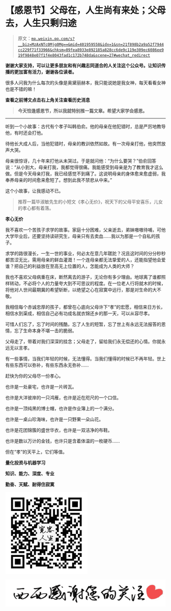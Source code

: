 # 【感恩节】父母在，人生尚有来处；父母去，人生只剩归途

> 原文：[`mp.weixin.qq.com/s?__biz=MzAxNTc0Mjg0Mg==&mid=401959558&idx=1&sn=21f898b2a9a52f7944cc229f71f33966&chksm=09fea8933e892185a828cc6de9c119e309ec6086ee919f9848e07f1f4e8043fad1c172b748da&scene=27#wechat_redirect`](http://mp.weixin.qq.com/s?__biz=MzAxNTc0Mjg0Mg==&mid=401959558&idx=1&sn=21f898b2a9a52f7944cc229f71f33966&chksm=09fea8933e892185a828cc6de9c119e309ec6086ee919f9848e07f1f4e8043fad1c172b748da&scene=27#wechat_redirect)

**谢谢大家支持，可以让更多朋友和有兴趣志同道合的人关注这个公众号。让知识传播的更加富有活力，谢谢各位读者。**

很多人问我为什么每次的头像是奥黛丽赫本，我只能说她是我女神，每天看看女神也是不错的嘛！

**查看之前博文点击右上角关注查看历史消息**

> **今天恰逢感恩节，所以我就特别推一篇文章。希望大家学会感恩。**

* * *

听到一个小故事：古代有个孝子叫韩伯俞。他的母亲在他犯错时，总是严厉地教导他，有时还会打他。

待他长大成人后，当他犯错时，母亲的教训依然如故。有一次母亲打他，他突然放声大哭。

母亲很惊讶，几十年来打他从未哭过。于是就问他：“为什么要哭？”伯俞回答说：“从小到大，母亲打我，我都觉得很痛。我能感受到母亲是为了教育我才这么做。但是今天母亲打我，我已经感觉不到痛了。这说明母亲的身体愈来愈虚弱，我奉养母亲的时间愈来愈短了。想到此我不禁悲从中来。”

这个小故事，让我感动不已。

> 推荐一篇毕淑敏先生的小短文《孝心无价》，祝天下的父母平安喜乐，儿女的孝心都有着落。

**孝心无价**

我不喜欢一个苦孩子求学的故事。家庭十分困难，父亲逝去，弟妹嗷嗷待哺，可他大学毕业后，还要坚持读研究生，母亲只有去卖血……我以为那是一个自私的孩子。

求学的路很漫长，一生一世的事业，何必太在意几年蹉跎？况且这时间的分分秒秒都苦涩无比，需用母亲的鲜血灌溉！一个连母亲都无法挚爱的人，还能指望他会爱谁？把自己的利益放在至高无上位置的人，怎能成为人类的大师？

我也不喜欢父母病重在床，断然离去的游子，无论你有多少理由。地球离了谁都照样转动，不必将个人的力量夸大到不可思议的程度。在一位老人行将就木的时候，将他对人世间最期冀的希望斩断，以绝望之心在寂寞中远行，那是对生命的大不敬。

我相信每个赤诚忠厚的孩子，都曾在心底向父母许下“孝”的宏愿，相信来日方长，相信水到渠成，相信自己必有功成名就衣锦还乡的那一天，可以从容尽孝。

可惜人们忘了，忘了时间的残酷，忘了人生的短暂，忘了世上有永远无法报答的恩情，忘了生命本身不堪一击的脆弱。

父母走了，带着对我们深深的挂念；父母走了，留给我们永无偿还的心情。你就永远无以言孝。

有一些事情，当我们年轻的时候，无法懂得。当我们懂得的时候已不再年轻。世上有些东西可以弥补，有些东西永无弥补……

赶快为你的父母尽一份孝心。

也许是一处豪宅，也许是一片砖瓦。

也许是大洋彼岸的一只鸿雁，也许是近在咫尺的一个口信。

也许是一顶纯黑的博士帽，也许是作业簿上的一个满分。

也许是一桌山珍海味，也许是一只野果一朵山花。

也许是花团锦簇的盛世华衣，也许是一双洁净的布鞋。

也许是数以万计的金钱，也许只是含着体温的一枚硬币……

但在“孝”的天平上，它们等值。  

**量化投资与机器学习**

**知识、能力、深度、专业**

**勤奋、天赋、耐得住寂寞**

**![](img/d4267ffd3d295d7db40f2acfea9461c9.png)** 

**![](img/25d54678797cac7132edcacbffe460dc.png)**